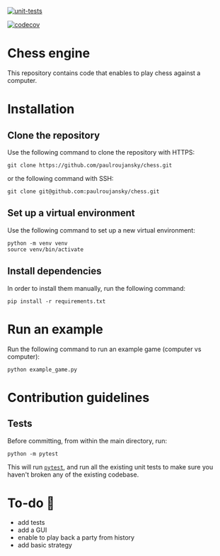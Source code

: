 [![unit-tests](https://github.com/paulroujansky/chess/actions/workflows/main.yml/badge.svg)](https://github.com/paulroujansky/chess/actions/workflows/main.yml)

[![codecov](https://codecov.io/gh/paulroujansky/chess/branch/master/graph/badge.svg)](https://codecov.io/gh/paulroujansky/chess)

# Chess engine

This repository contains code that enables to play chess against a computer.

# Installation

## Clone the repository

Use the following command to clone the repository with HTTPS:
```
git clone https://github.com/paulroujansky/chess.git
```

or the following command with SSH:
```
git clone git@github.com:paulroujansky/chess.git
```

## Set up a virtual environment

Use the following command to set up a new virtual environment:
```
python -m venv venv
source venv/bin/activate
```

## Install dependencies

In order to install them manually, run the following command:
```
pip install -r requirements.txt
```

# Run an example

Run the following command to run an example game (computer vs computer):
```
python example_game.py
```

# Contribution guidelines

## Tests

Before committing, from within the main directory, run:

```
python -m pytest
```

This will run [`pytest`](https://docs.pytest.org/en/latest/), and run all the existing unit tests to make sure you haven't broken any of the existing codebase.

# To-do :memo:
- add tests
- add a GUI
- enable to play back a party from history
- add basic strategy
